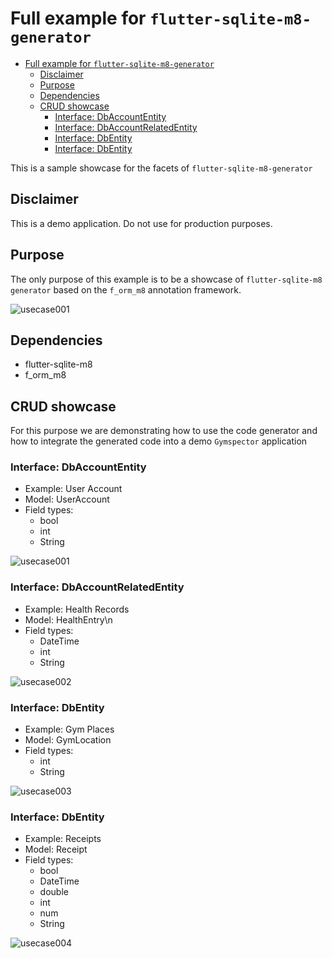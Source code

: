 # Full example for `flutter-sqlite-m8-generator` 

- [Full example for `flutter-sqlite-m8-generator`](#full-example-for-flutter-sqlite-m8-generator)
  - [Disclaimer](#disclaimer)
  - [Purpose](#purpose)
  - [Dependencies](#dependencies)
  - [CRUD showcase](#crud-showcase)
    - [Interface: DbAccountEntity](#interface-dbaccountentity)
    - [Interface: DbAccountRelatedEntity](#interface-dbaccountrelatedentity)
    - [Interface: DbEntity](#interface-dbentity)
    - [Interface: DbEntity](#interface-dbentity-1)

This is a sample showcase for the facets of `flutter-sqlite-m8-generator`

## Disclaimer

This is a demo application. Do not use for production purposes.

## Purpose

The only purpose of this example is to be a showcase of `flutter-sqlite-m8 generator` based on the `f_orm_m8` annotation framework.

![usecase001](docs/usecase000-320.gif)

## Dependencies

* flutter-sqlite-m8
* f_orm_m8

## CRUD showcase

For this purpose we are demonstrating how to use the code generator and how to integrate the generated code into a demo `Gymspector` application


### Interface: DbAccountEntity

* Example: User Account
* Model: UserAccount
* Field types: 
  * bool
  * int
  * String

![usecase001](docs/usecase001-320.gif)


### Interface: DbAccountRelatedEntity

* Example: Health Records
* Model: HealthEntry\n
* Field types: 
  * DateTime
  * int
  * String   

![usecase002](docs/usecase002-320.gif)

### Interface: DbEntity

* Example: Gym Places
* Model: GymLocation
* Field types: 
  * int
  * String

![usecase003](docs/usecase003-320.gif)

### Interface: DbEntity

* Example: Receipts
* Model: Receipt
* Field types: 
  * bool
  * DateTime
  * double
  * int
  * num
  * String

![usecase004](docs/usecase004-320.gif)